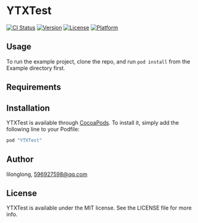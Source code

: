 # YTXTest

[![CI Status](http://img.shields.io/travis/lilonglong/YTXTest.svg?style=flat)](https://travis-ci.org/lilonglong/YTXTest)
[![Version](https://img.shields.io/cocoapods/v/YTXTest.svg?style=flat)](http://cocoapods.org/pods/YTXTest)
[![License](https://img.shields.io/cocoapods/l/YTXTest.svg?style=flat)](http://cocoapods.org/pods/YTXTest)
[![Platform](https://img.shields.io/cocoapods/p/YTXTest.svg?style=flat)](http://cocoapods.org/pods/YTXTest)

## Usage

To run the example project, clone the repo, and run `pod install` from the Example directory first.

## Requirements

## Installation

YTXTest is available through [CocoaPods](http://cocoapods.org). To install
it, simply add the following line to your Podfile:

```ruby
pod "YTXTest"
```

## Author

lilonglong, 596927598@qq.com

## License

YTXTest is available under the MIT license. See the LICENSE file for more info.

